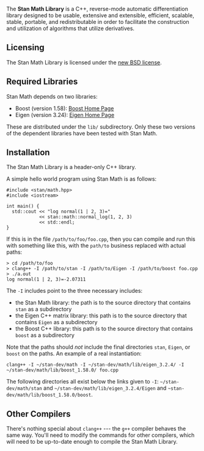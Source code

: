 The <b>Stan Math Library</b> is a C++, reverse-mode automatic differentiation library designed to be usable, extensive and extensible, efficient, scalable, stable, portable, and redistributable in order to facilitate the construction and utilization of algorithms that utilize derivatives.

Licensing
---------
The Stan Math Library is licensed under the [new BSD license](https://raw.githubusercontent.com/stan-dev/math/develop/licenses/stan-math-library-license.txt).

Required Libraries
------------------
Stan Math depends on two libraries:

- Boost (version 1.58): [Boost Home Page](http://www.boost.org)
- Eigen (version 3.24): [Eigen Home Page](http://eigen.tuxfamily.org/index.php?title=Main_Page)

These are distributed under the `lib/` subdirectory. Only these two versions of the dependent libraries have been tested with Stan Math.

Installation
------------
The Stan Math Library is a header-only C++ library.

A simple hello world program using Stan Math is as follows:

```
#include <stan/math.hpp>
#include <iostream>

int main() {
  std::cout << "log normal(1 | 2, 3)=" 
            << stan::math::normal_log(1, 2, 3) 
            << std::endl;
}
```

If this is in the file `/path/to/foo/foo.cpp`, then you can compile and run this with something like this, with the `path/to` business replaced with actual paths:

```
> cd /path/to/foo
> clang++ -I /path/to/stan -I /path/to/Eigen -I /path/to/boost foo.cpp
> ./a.out
log normal(1 | 2, 3)=-2.07311
```

The `-I` includes point to the three necessary includes:

* the Stan Math library:  the path is to the source directory that contains `stan` as a subdirectory
* the Eigen C++ matrix library:  this path is to the source directory that contains `Eigen` as a subdirectory
* the Boost C++ library: this path is to the source directory that contains `boost` as a subdirectory

Note that the paths should *not* include the final directories `stan`, `Eigen`, or `boost` on the paths.  An example of a real instantiation:

```
clang++ -I ~/stan-dev/math -I ~/stan-dev/math/lib/eigen_3.2.4/ -I ~/stan-dev/math/lib/boost_1.58.0/ foo.cpp
```

The following directories all exist below the links given to `-I`: `~/stan-dev/math/stan` and `~/stan-dev/math/lib/eigen_3.2.4/Eigen` and `~stan-dev/math/lib/boost_1.58.0/boost`.

Other Compilers
---------------
There's nothing special about `clang++` --- the `g++` compiler behaves the same way.  You'll need to modify the commands for other compilers, which will need to be up-to-date enough to compile the Stan Math Library.
